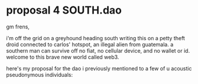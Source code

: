 # proposal 4 SOUTH.dao

gm frens,

i'm off the grid on a greyhound heading south writing this on a petty theft droid connected to carlos' hotspot, an illegal alien from guatemala. a southern man can survive off no fiat, no cellular device, and no wallet or id. welcome to this brave new world called web3.

here's my proposal for the dao i previously mentioned to a few of u acoustic pseudonymous individuals:
